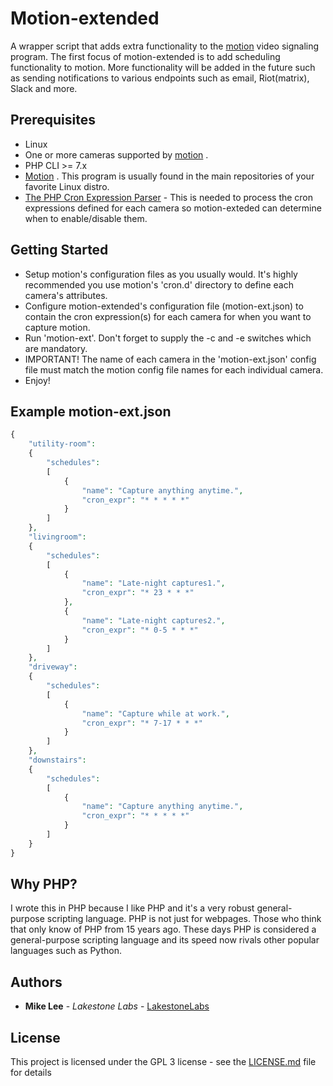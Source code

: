 # Motion-extended
A wrapper script that adds extra functionality to the [motion](https://motion-project.github.io/) video signaling program.  The first focus of motion-extended is to add scheduling functionality to motion.  More functionality will be added in the future such as sending notifications to various endpoints such as email, Riot(matrix), Slack and more. 

## Prerequisites

* Linux
* One or more cameras supported by [motion](https://motion-project.github.io/) .
* PHP CLI >= 7.x
* [Motion](https://motion-project.github.io/) .  This program is usually found in the main repositories of your favorite Linux distro.
* [The PHP Cron Expression Parser](https://github.com/dragonmantank/cron-expression) - This is needed to process the cron expressions defined for each camera so motion-exteded can determine when to enable/disable them.

## Getting Started

* Setup motion's configuration files as you usually would.  It's highly recommended you use motion's 'cron.d' directory to define each camera's attributes.
* Configure motion-extended's configuration file (motion-ext.json) to contain the cron expression(s) for each camera for when you want to capture motion.
* Run 'motion-ext'.  Don't forget to supply the -c and -e switches which are mandatory.
* IMPORTANT!  The name of each camera in the 'motion-ext.json' config file must match the motion config file names for each individual camera.
* Enjoy!

## Example motion-ext.json

```php
{
    "utility-room": 
    {
        "schedules":
        [
            {
                "name": "Capture anything anytime.",
                "cron_expr": "* * * * *"
            }
        ]
    },
    "livingroom":
    {
        "schedules":
        [
            {
                "name": "Late-night captures1.",
                "cron_expr": "* 23 * * *"
            },
            {
                "name": "Late-night captures2.",
                "cron_expr": "* 0-5 * * *"
            }
        ]
    },
    "driveway":
    {
        "schedules":
        [
            {
                "name": "Capture while at work.",
                "cron_expr": "* 7-17 * * *"
            }
        ]
    },
    "downstairs":
    {
        "schedules":
        [
            {
                "name": "Capture anything anytime.",
                "cron_expr": "* * * * *"
            }
        ]
    }
}

```

## Why PHP?

I wrote this in PHP because I like PHP and it's a very robust general-purpose scripting language.  PHP is not just for webpages.  Those who think that only know of PHP from 15 years ago.  These days PHP is considered a general-purpose scripting language and its speed now rivals other popular languages such as Python.


## Authors

* **Mike Lee** - *Lakestone Labs* - [LakestoneLabs](https://github.com/lakestonelabs)

## License

This project is licensed under the GPL 3 license - see the [LICENSE.md](gpl.md) file for details


